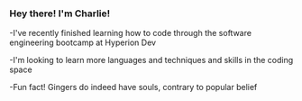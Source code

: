 ### Hey there! I'm Charlie!

-I've recently finished learning how to code through the software engineering bootcamp at Hyperion Dev

-I'm looking to learn more languages and techniques and skills in the coding space 

-Fun fact! Gingers do indeed have souls, contrary to popular belief
